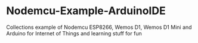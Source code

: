 # Nodemcu-Example-ArduinoIDE
Collections example of Nodemcu ESP8266, Wemos D1, Wemos D1 Mini and Arduino for Internet of Things and learning stuff for fun
